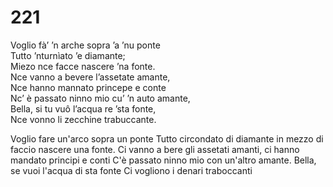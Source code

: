 # 221
  
Voglio fà’ ’n arche sopra ’a ’nu ponte  
Tutto ’nturnìato ’e diamante;  
Miezo nce facce nascere ’na fonte.  
Nce vanno a bevere l’assetate amante,  
Nce hanno mannato princepe e conte  
Nc’ è passato ninno mio cu’ ’n auto amante,  
Bella, si tu vuô l’acqua re ’sta fonte,  
Nce vonno li zecchine trabuccante.

Voglio fare un'arco sopra un ponte
Tutto circondato di diamante
in mezzo di faccio nascere una fonte.
Ci vanno a bere gli assetati amanti,
ci hanno mandato principi e conti
C'è passato ninno mio con un'altro amante.
Bella, se vuoi l'acqua di sta fonte
Ci vogliono i denari traboccanti
